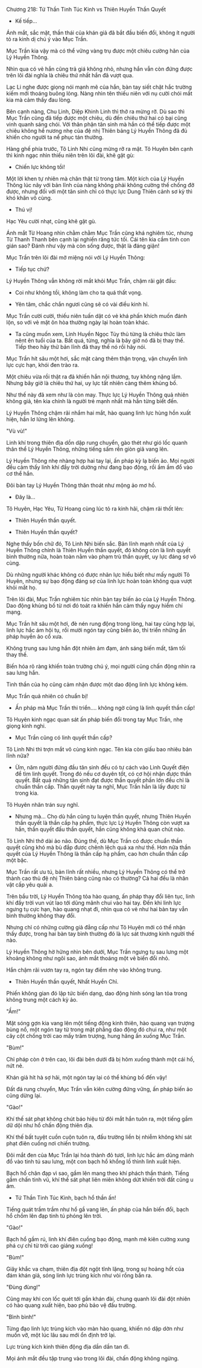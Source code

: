 




Chương 218: Tứ Thần Tinh Túc Kinh vs Thiên Huyền Thần Quyết


- Kế tiếp...

Ánh mắt, sắc mặt, thần thái của khán giả đã bắt đầu biến đổi, không ít người tỏ ra kinh dị chú ý vào Mục Trần.

Mục Trần kia vậy mà có thể vững vàng trụ được một chiêu cường hãn của Lý Huyền Thông.

Nhìn qua có vẻ hắn cũng trả giá không nhỏ, nhưng hắn vẫn còn đứng được trên lôi đài nghĩa là chiêu thứ nhất hắn đã vượt qua.

Lạc Li nghe được giọng nói mạnh mẽ của hắn, bàn tay siết chặt hắc trường kiếm mới thoáng buông lỏng. Nàng nhìn tên thiếu niên với nụ cười chói mắt kia mà cảm thấy đau lòng.

Bên cạnh nàng, Chu Linh, Diệp Khinh Linh thì thở ra mừng rỡ. Dù sao thì Mục Trần cũng đã tiếp được một chiêu, dù đến chiêu thứ hai có bại cũng vinh quanh sáng chói. Với thân phận tân sinh mà hắn có thể tiếp được một chiêu không hề nương nhẹ của đệ nhị Thiên bảng Lý Huyền Thông đã đủ khiến cho người ta nể phục tán thưởng.

Hàng ghế phía trước, Tô Linh Nhi cũng mừng rỡ ra mặt. Tô Huyên bên cạnh thì kinh ngạc nhìn thiếu niên trên lôi đài, khẽ gật gù:

- Chiến lực không tồi!

Một lời khen tự nhiên mà chân thật từ trong tâm. Một kích của Lý Huyền Thông lúc nãy với bản lĩnh của nàng không phải không cường thế chống đỡ được, nhưng đối với một tân sinh chỉ có thực lực Dung Thiên cảnh sơ kỳ thì khó khăn vô cùng.

- Thú vị!

Hạc Yêu cười nhạt, cũng khẽ gật gù.

Ánh mắt Từ Hoang nhìn chằm chằm Mục Trần cũng khá nghiêm túc, nhưng Từ Thanh Thanh bên cạnh lại nghiến răng tức tối. Cái tên kia cầm tinh con gián sao? Đánh như vậy mà còn sống được, thật là đáng giận!

Mục Trần trên lôi đài mở miệng nói với Lý Huyền Thông:

- Tiếp tục chứ?

Lý Huyền Thông vẫn không rời mắt khỏi Mục Trần, chậm rãi gật đầu:

- Coi như không tồi, không làm cho ta quá thất vọng.

- Yên tâm, chắc chắn ngươi cũng sẽ có vài điều kinh hỉ.

Mục Trần cười cười, thiếu niên tuấn dật có vẻ khá phấn khích muốn đánh lộn, so với vẻ mặt ôn hòa thường ngày lại hoàn toàn khác.

- Ta cũng muốn xem, Linh Huyền Ngọc Tủy thủ từng là chiêu thức làm nênt ên tuổi của ta. Bất quá, từng, nghĩa là bây giờ nó đã bị thay thế. Tiếp theo hãy thử bản lĩnh đã thay thế nó rồi hãy nói.

Mục Trần hít sâu một hơi, sắc mặt càng thêm thận trọng, vận chuyển linh lực cực hạn, khói đen trào ra.

Một chiêu vừa rồi thật ra đả khiến hắn nội thương, tuy không nặng lắm. Nhưng bây giờ là chiêu thứ hai, uy lực tất nhiên càng thêm khủng bố.

Như thế này đã xem như là còn may. Thực lực Lý Huyền Thông quả nhiên không giả, tên kia chính là người trẻ mạnh nhất mà hắn từng biết đến.

Lý Huyền Thông chậm rãi nhắm hai mắt, hào quang linh lực hùng hồn xuất hiện, hắn lơ lửng lên không.

"Vù vù!"

Linh khí trong thiên địa dồn dập rung chuyển, gào thét như gió lốc quanh thân thể Lý Huyền Thông, những tiếng sấm rền giòn giã vang lên.

Lý Huyền Thông nhẹ nhàng hợp hai tay lại, ấn pháp kỳ lạ biến ảo. Mọi người đều cảm thấy linh khí đầy trời dường như đang bạo động, rồi ầm ầm đổ vào cơ thể hắn.

Đôi bàn tay Lý Huyền Thông thăn thoát như mộng ảo mơ hồ.

- Đây là...

Tô Huyên, Hạc Yêu, Từ Hoang cùng lúc tỏ ra kinh hãi, chậm rãi thốt lên:

- Thiên Huyền thần quyết.

- Thiên Huyền thần quyết?

Nghe thấy bốn chữ đó, Tô Linh Nhi biến sắc. Bản lĩnh mạnh nhất của Lý Huyền Thông chính là Thiên Huyền thần quyết, đó không còn là linh quyết bình thường nữa, hoàn toàn nằm vào phạm trù thần quyết, uy lực đáng sợ vô cùng.

Dù những người khác không có được nhãn lực hiểu biết như mấy người Tô Huyên, nhưng sự bạo động đáng sợ của linh lực hoàn toàn không qua vượt khỏi mắt họ.

Trên lôi đài, Mục Trần nghiêm túc nhìn bàn tay biến ảo của Lý Huyền Thông. Dao động khủng bố từ nơi đó toát ra khiến hắn cảm thấy nguy hiểm chí mạng.

Mục Trần hít sâu một hơi, đè nén rung động trong lòng, hai tay cũng hợp lại, linh lực hắc ám hội tụ, rồi mười ngón tay cũng biến ảo, thi triển những ấn pháp huyền ảo cổ xưa.

Không trung sau lưng hắn đột nhiên ảm đạm, ánh sáng biến mất, tăm tối thay thế.

Biến hóa rõ ràng khiến toàn trường chú ý, mọi người cũng chấn động nhìn ra sau lưng hắn.

Tinh thần của họ cũng cảm nhận được một dao động linh lực không kém.

Mục Trần quả nhiên có chuẩn bị!

- Ấn pháp mà Mục Trần thi triển.... không ngờ cũng là linh quyết thần cấp!

Tô Huyên kinh ngạc quan sát ấn pháp biến đổi trong tay Mục Trần, nhẹ giọng kinh nghi.

- Mục Trần cũng có linh quyết thần cấp?

Tô Linh Nhi thì trợn mắt vô cùng kinh ngạc. Tên kia còn giấu bao nhiêu bản lĩnh nữa?

- Ừm, năm người đứng đầu tân sinh đều có tư cách vào Linh Quyết điện để tìm linh quyết. Trong đó nếu cơ duyên tốt, có cơ hội nhận được thần quyết. Bất quá những tân sinh đạt được thần quyết phần lớn đều chỉ là chuẩn thần cấp. Thần quyết này ta nghĩ, Mục Trần hẳn là lấy được từ trong kia.

Tô Huyên nhăn trán suy nghĩ.

- Nhưng mà... Cho dù hắn cũng tu luyện thần quyết, nhưng Thiên Huyền thần quyết là thần cấp hạ phẩm, thực lực Lý Huyền Thông còn vượt xa hắn, thần quyết đấu thần quyết, hắn cũng không khả quan chút nào.

Tô Linh Nhi thở dài ảo não. Đúng thế, dù Mục Trần có được chuẩn thần quyết cũng khó mà bù đắp đươc chênh lệch quá xa như thế. Hơn nữa thần quyết của Lý Huyền Thông là thần cấp hạ phẩm, cao hơn chuẩn thần cấp một bậc.

Mục Trần rất ưu tú, bản lĩnh rất nhiều, nhưng Lý Huyền Thông có thể trở thành cao thủ đệ nhị Thiên bảng cũng nào có thường? Cả hai đều là nhân vật cấp yêu quái a.

Trên bầu trời, Lý Huyền Thông tỏa hào quang, ấn pháp thay đổi liên tục, linh khí đầy trời vun vút lao tới dũng mãnh chui vào hai tay. Đến khi linh lực ngưng tụ cực hạn, hào quang nhạt đi, nhìn qua có vẻ như hai bàn tay vẫn bình thường không thay đổi.

Nhưng chỉ có những cường giả đẳng cấp như Tô Huyên mới có thể nhận thấy được, trong hai bàn tay bình thường đó là lực sát thương kinh người thế nào.

Lý Huyền Thông hờ hững nhìn bên dưới, Mục Trần ngưng tụ sau lưng một khoảng không như ngôi sao, ánh mắt thoáng một vẻ biến đổi nhỏ.

Hắn chậm rãi vươn tay ra, ngón tay điểm nhẹ vào không trung.

- Thiên Huyền thần quyết, Nhất Huyền Chỉ.

Phiến không gian đó lập tức biến dạng, dao động hình sóng lan tỏa trong không trung một cách kỳ ảo.

"Ầm!"

Mặt sóng gợn kia vang lên một tiếng động kinh thiên, hào quang vạn trượng bùng nổ, một ngón tay từ trong mặt phẳng dao động đó chui ra, như một cây cột chống trời cao mấy trăm trượng, hung hăng ấn xuống Mục Trần.

"Bùm!"

Chỉ pháp còn ở trên cao, lôi đài bên dưới đã bị hõm xuống thành một cái hố, nứt nẻ.

Khán giả hít hà sợ hãi, một ngón tay lại có thể khủng bố đến vậy!

Đất đá rung chuyển, Mục Trần vẫn kiên cường đứng vững, ấn pháp biến ảo cũng dừng lại.

"Gào!"

Khí thế sát phạt không chút báo hiệu từ đôi mắt hắn tuôn ra, một tiếng gầm dữ dội như hổ chấn động thiên địa.

Khí thế bất tuyệt cuồn cuộn tuôn ra, đấu trường liền bị nhiễm không khí sát phạt điên cuồng nơi chiến trường.

Đôi mắt đen của Mục Trần lại hóa thành đỏ tươi, linh lực hắc ám dũng mãnh đổ vào tinh tú sau lưng, một con bạch hổ khổng lồ thình lình xuất hiện.

Bạch hổ chân đạp vì sao, gầm lên mang theo khí phách thần thánh. Tiếng gầm chấn tinh vũ, khí thế sát phạt liên miên không dứt khiến trời đất cũng u ám.

- Tứ Thần Tinh Túc Kinh, bạch hổ thần ấn!

Tiếng quát trầm trầm như hổ gầ vang lên, ấn pháp của hắn biến đổi, bạch hổ chồm lên đạp tinh tú phóng lên trời.

"Gào!"

Bạch hổ gầm rú, linh khí điên cuồng bạo động, mạnh mẽ kiên cường xung phá cự chỉ từ trời cao giáng xuống!

"Bùm!"

Giây khắc va chạm, thiên địa đột ngột tĩnh lặng, trong sự hoảng hốt của đám khán giả, sóng linh lực trùng kích như vòi rồng bắn ra.

"Đùng đùng!"

Cũng may khi con lốc quét tới gần khán đài, chung quanh lôi đài đột nhiên có hào quang xuất hiện, bao phủ bảo vệ đấu trường.

"Bình bình!"

Từng đạo linh lực trùng kích vào màn hào quang, khiến nó dập dờn như muốn vỡ, một lúc lâu sau mới ổn định trở lại.

Lực trùng kích kinh thiên động địa dần dần tan đi.

Mọi ánh mắt đều tập trung vào trong lôi đài, chấn động không ngừng.




